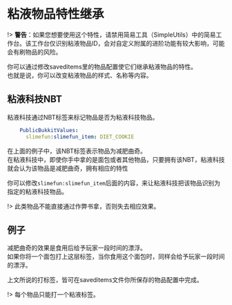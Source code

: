 # 粘液物品特性继承

!> **警告**：如果您想要使用这个特性，请禁用简易工具（SimpleUtils）中的简易工作台。该工作台仅识别粘液物品ID，会对自定义附属的进阶功能有较大影响，可能会有刷物品的风险。

你可以通过修改saveditems里的物品配置使它们继承粘液物品的特性。  
也就是说，你可以改变粘液物品的样式、名称等内容。

## 粘液科技NBT

粘液科技通过NBT标签来标记物品是否为粘液科技物品。

```yaml
    PublicBukkitValues:
      slimefun:slimefun_item: DIET_COOKIE
```

在上面的例子中，该NBT标签表示物品为减肥曲奇。  
在粘液科技中，即使你手中拿的是面包或者其他物品，只要拥有该NBT，粘液科技就会认为该物品是减肥曲奇，拥有相应的特性

你可以修改`slimefun:slimefun_item`后面的内容，来让粘液科技把该物品识别为指定的粘液科技物品。

!> 此类物品不能直接通过作弊书拿，否则失去相应效果。

## 例子

减肥曲奇的效果是食用后给予玩家一段时间的漂浮。  
如果你将一个面包打上这层标签，当你食用这个面包时，同样会给予玩家一段时间的漂浮。

上文所说的打标签，皆可在saveditems文件你所保存的物品配置中完成。

!> 每个物品只能打一个粘液标签。

